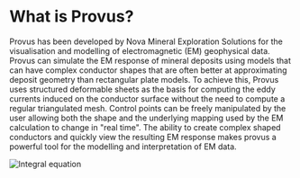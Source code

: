 # What is Provus?

Provus has been developed by Nova Mineral Exploration Solutions for the visualisation and modelling of electromagnetic (EM) geophysical data. Provus can simulate the EM response of mineral deposits using models that can have complex conductor shapes that are often better at approximating deposit geometry than rectangular plate models. To achieve this, Provus uses structured deformable sheets as the basis for computing the eddy currents induced on the conductor surface without the need to compute a regular triangulated mesh. Control points can be freely manipulated by the user allowing both the shape and the underlying mapping used by the EM calculation to change in "real time". The ability to create complex shaped conductors and quickly view the resulting EM response makes provus a powerful tool for the modelling and interpretation of EM data.

![Integral equation](/Provdoc/docs/images/finalimage.png)
